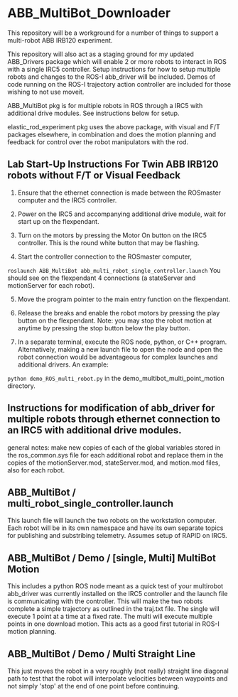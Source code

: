 # ABB_MultiBot_Downloader

This repository will be a workground for a number of things to support a multi-robot ABB IRB120 experiment. 

This repository will also act as a staging ground for my updated ABB_Drivers package which will enable 2 or more robots to interact in ROS with a single IRC5 controller. Setup instructions for how to setup multiple robots and changes to the ROS-I abb_driver will be included. Demos of code running on the ROS-I trajectory action controller are included for those wishing to not use moveit. 

ABB_MultiBot pkg is for multiple robots in ROS through a IRC5 with additional drive modules. See instructions below for setup.

elastic_rod_experiment pkg uses the above package, with visual and F/T packages elsewhere, in combination and does the motion planning and feedback for control over the robot manipulators with the rod. 

## Lab Start-Up Instructions For Twin ABB IRB120 robots without F/T or Visual Feedback

1. Ensure that the ethernet connection is made between the ROSmaster computer and the IRC5 controller.

2. Power on the IRC5 and accompanying additional drive module, wait for start up on the flexpendant.

3. Turn on the motors by pressing the Motor On button on the IRC5 controller. This is the round white button that may be flashing.

4. Start the controller connection to the ROSmaster computer, 

`roslaunch ABB_MultiBot abb_multi_robot_single_controller.launch`
You should see on the flexpendant 4 connections (a stateServer and motionServer for each robot).

5. Move the program pointer to the main entry function on the flexpendant.

6. Release the breaks and enable the robot motors by pressing the play button on the flexpendant. Note: you may stop the robot motion at anytime by pressing the stop button below the play button.
 
7. In a separate terminal, execute the ROS node, python, or C++ program. Alternatively, making a new launch file to open the node and open the robot connection would be advantageous for complex launches and additional drivers. An example: 

`python demo_ROS_multi_robot.py`
in the demo_multibot_multi_point_motion directory. 

## Instructions for modification of abb_driver for multiple robots through ethernet connection to an IRC5 with additional drive modules. 
general notes: make new copies of each of the global variables stored in the ros_common.sys file for each additional robot and replace them in the copies of the motionServer.mod, stateServer.mod, and motion.mod files, also for each robot. 

## ABB_MultiBot / multi_robot_single_controller.launch
This launch file will launch the two robots on the workstation computer. Each robot will be in its own namespace and have its own separate topics for publishing and substribing telemetry. Assumes setup of RAPID on IRC5. 

## ABB_MultiBot / Demo / [single, Multi] MultiBot Motion
This includes a python ROS node meant as a quick test of your multirobot abb_driver was currently installed on the IRC5 controller and the launch file is communicating with the controller. This will make the two robots complete a simple trajectory as outlined in the traj.txt file. The single will execute 1 point at a time at a fixed rate. The multi will execute multiple points in one download motion. This acts as a good first tutorial in ROS-I motion planning.

## ABB_MultiBot / Demo / Multi Straight Line
This just moves the robot in a very roughly (not really) straight line diagonal path to test that the robot will interpolate velocities between waypoints and not simply 'stop' at the end of one point before continuing. 



